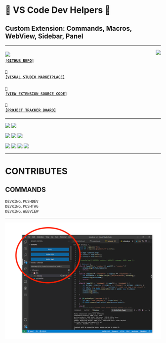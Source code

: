 # 👑 VS Code Dev Helpers 👑
## Custom Extension: Commands, Macros, WebView, Sidebar, Panel

---

<a href='https://github.com/cogsmith/devking-vscode'><img src='https://github-readme-stats.vercel.app/api/pin/?username=cogsmith&repo=devking-vscode' align='right'></a>

#### <code><a href='https://github.com/cogsmith/devking-vscode'><img src='https://github.githubassets.com/images/icons/emoji/octocat.png' width='22'> [GITHUB REPO]</a></code>

#### <code><a href='https://marketplace.visualstudio.com/items?itemName=COGSMITH.devking-vscode'>🏬 [VISUAL STUDIO MARKETPLACE]</a></code>

#### <code><a href='https://github.com/cogsmith/devking-vscode/blob/main/extension.js'>🧾 [VIEW EXTENSION SOURCE CODE]</a></code>

#### <code><a href='https://github.com/cogsmith/devking-vscode/projects/1'>📅 [PROJECT TRACKER BOARD]</a></code>

---

[![](https://shields.io/github/package-json/v/cogsmith/devking-vscode?label=codebase)](http://github.com/cogsmith/devking-vscode)
[![](https://shields.io/github/last-commit/cogsmith/devking-vscode)](https://github.com/cogsmith/devking-vscode/commits/main)

[![](https://shields.io/github/v/release/cogsmith/devking-vscode?label=latest+release)](https://github.com/cogsmith/devking-vscode/releases)
[![](https://shields.io/github/release-date/cogsmith/devking-vscode?color=blue)](https://github.com/cogsmith/devking-vscode/releases)
[![](https://shields.io/github/commits-since/cogsmith/devking-vscode/latest)](https://github.com/cogsmith/devking-vscode/commits/main)
<!-- [![](https://shields.io/github/commit-activity/m/cogsmith/devking-vscode)](https://github.com/cogsmith/devking-vscode/commits/main) -->

[![](https://shields.io/github/license/cogsmith/devking-vscode?color=lightgray)](https://github.com/cogsmith/devking-vscode/blob/main/LICENSE)
[![](https://shields.io/github/languages/code-size/cogsmith/devking-vscode)](http://github.com/cogsmith/devking-vscode)
[![](https://shields.io/github/repo-size/cogsmith/devking-vscode)](http://github.com/cogsmith/devking-vscode)
[![](https://shields.io/github/issues-raw/cogsmith/devking-vscode)](https://github.com/cogsmith/devking-vscode/issues)

---

# CONTRIBUTES

## COMMANDS
    DEVKING.PUSHDEV
    DEVKING.PUSHTAG
    DEVKING.WEBVIEW

---

![SCREENSHOT](SCREENSHOT.PNG)
